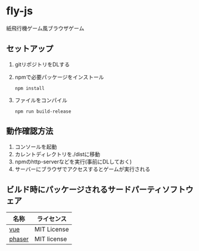 # fly-js

紙飛行機ゲーム風ブラウザゲーム

## セットアップ

1. gitリポジトリをDLする
2. npmで必要パッケージをインストール

    ```:sh
    npm install
    ```

3. ファイルをコンパイル

    ```:sh
    npm run build-release
    ```

## 動作確認方法

1. コンソールを起動
2. カレントディレクトリを./distに移動
3. npmのhttp-serverなどを実行(事前にDLしておく)
4. サーバーにブラウザでアクセスするとゲームが実行される

## ビルド時にパッケージされるサードパーティソフトウェア

|名称|ライセンス|
|-|-|
|[vue](https://github.com/vuejs/core)|MIT License|
|[phaser](https://github.com/photonstorm/phaser)|MIT license|
